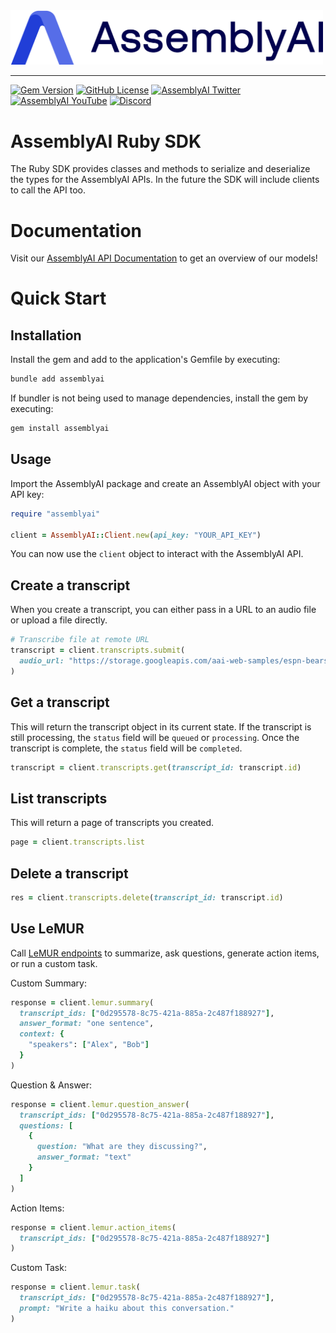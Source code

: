 <img src="https://github.com/AssemblyAI/assemblyai-node-sdk/blob/main/assemblyai.png?raw=true" width="500"/>

---

[![Gem Version](https://img.shields.io/gem/v/assemblyai)](https://rubygems.org/gems/assemblyai)
[![GitHub License](https://img.shields.io/github/license/AssemblyAI/assemblyai-ruby-sdk)](https://github.com/AssemblyAI/assemblyai-ruby-sdk/blob/main/LICENSE)
[![AssemblyAI Twitter](https://img.shields.io/twitter/follow/AssemblyAI?label=%40AssemblyAI&style=social)](https://twitter.com/AssemblyAI)
[![AssemblyAI YouTube](https://img.shields.io/youtube/channel/subscribers/UCtatfZMf-8EkIwASXM4ts0A)](https://www.youtube.com/@AssemblyAI)
[![Discord](https://img.shields.io/discord/875120158014853141?logo=discord&label=Discord&link=https%3A%2F%2Fdiscord.com%2Fchannels%2F875120158014853141&style=social)
](https://assemblyai.com/discord)

# AssemblyAI Ruby SDK

The Ruby SDK provides classes and methods to serialize and deserialize the types for the AssemblyAI APIs.
In the future the SDK will include clients to call the API too.

# Documentation

Visit our [AssemblyAI API Documentation](https://www.assemblyai.com/docs) to get an overview of our models!

# Quick Start

## Installation

Install the gem and add to the application's Gemfile by executing:

```bash
bundle add assemblyai
```

If bundler is not being used to manage dependencies, install the gem by executing:

```bash
gem install assemblyai
```

## Usage
Import the AssemblyAI package and create an AssemblyAI object with your API key:

```ruby
require "assemblyai"

client = AssemblyAI::Client.new(api_key: "YOUR_API_KEY")
```
You can now use the `client` object to interact with the AssemblyAI API.

## Create a transcript

When you create a transcript, you can either pass in a URL to an audio file or upload a file directly.

```ruby
# Transcribe file at remote URL
transcript = client.transcripts.submit(
  audio_url: "https://storage.googleapis.com/aai-web-samples/espn-bears.m4a"
)
```

## Get a transcript

This will return the transcript object in its current state. If the transcript is still processing, the `status` field will be `queued` or `processing`. Once the transcript is complete, the `status` field will be `completed`.

```ruby
transcript = client.transcripts.get(transcript_id: transcript.id)
```

## List transcripts

This will return a page of transcripts you created.

```ruby
page = client.transcripts.list
```

## Delete a transcript

```ruby
res = client.transcripts.delete(transcript_id: transcript.id)
```

## Use LeMUR

Call [LeMUR endpoints](https://www.assemblyai.com/docs/API%20reference/lemur) to summarize, ask questions, generate action items, or run a custom task.

Custom Summary:

```ruby
response = client.lemur.summary(
  transcript_ids: ["0d295578-8c75-421a-885a-2c487f188927"],
  answer_format: "one sentence",
  context: {
    "speakers": ["Alex", "Bob"]
  }
)
```

Question & Answer:

```ruby
response = client.lemur.question_answer(
  transcript_ids: ["0d295578-8c75-421a-885a-2c487f188927"],
  questions: [
    {
      question: "What are they discussing?",
      answer_format: "text"
    }
  ]
)
```

Action Items:

```ruby
response = client.lemur.action_items(
  transcript_ids: ["0d295578-8c75-421a-885a-2c487f188927"]
)
```

Custom Task:

```ruby
response = client.lemur.task(
  transcript_ids: ["0d295578-8c75-421a-885a-2c487f188927"],
  prompt: "Write a haiku about this conversation."
)
```
